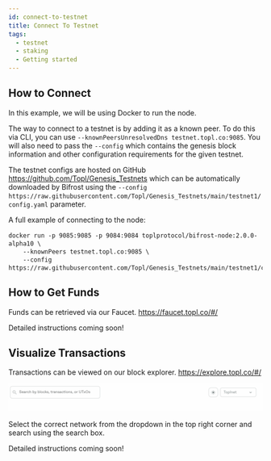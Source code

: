 ```yaml
---
id: connect-to-testnet
title: Connect To Testnet
tags:
  - testnet
  - staking
  - Getting started
---
```


## How to Connect

In this example, we will be using Docker to run the node.

The way to connect to a testnet is by adding it as a known peer. To do this via CLI, you can use `--knownPeersUnresolvedDns testnet.topl.co:9085`. You will also need to pass the `--config` which contains the genesis block information and other configuration requirements for the given testnet.

The testnet configs are hosted on GitHub https://github.com/Topl/Genesis_Testnets which can be automatically downloaded by Bifrost using the `--config https://raw.githubusercontent.com/Topl/Genesis_Testnets/main/testnet1/config.yaml` parameter.

A full example of connecting to the node:

```
docker run -p 9085:9085 -p 9084:9084 toplprotocol/bifrost-node:2.0.0-alpha10 \
    --knownPeers testnet.topl.co:9085 \
    --config https://raw.githubusercontent.com/Topl/Genesis_Testnets/main/testnet1/config.yaml
```

## How to Get Funds

Funds can be retrieved via our Faucet. https://faucet.topl.co/#/

Detailed instructions coming soon!

## Visualize Transactions

Transactions can be viewed on our block explorer. https://explore.topl.co/#/

![Annulus](../../../static/img/annulus.png)

Select the correct network from the dropdown in the top right corner and search using the search box.

Detailed instructions coming soon!
